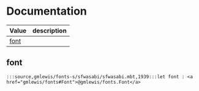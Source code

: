 # Documentation
|Value|description|
|---|---|
|[font](#font)||

## font

```moonbit
:::source,gmlewis/fonts-s/sfwasabi/sfwasabi.mbt,1939:::let font : <a href="gmlewis/fonts#Font">@gmlewis/fonts.Font</a>
```


